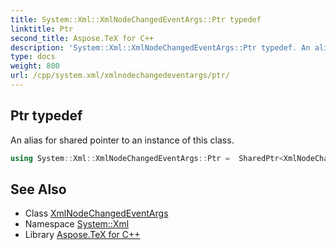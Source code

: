 ```yaml
---
title: System::Xml::XmlNodeChangedEventArgs::Ptr typedef
linktitle: Ptr
second_title: Aspose.TeX for C++
description: 'System::Xml::XmlNodeChangedEventArgs::Ptr typedef. An alias for shared pointer to an instance of this class in C++.'
type: docs
weight: 800
url: /cpp/system.xml/xmlnodechangedeventargs/ptr/
---
```

## Ptr typedef


An alias for shared pointer to an instance of this class.

```cpp
using System::Xml::XmlNodeChangedEventArgs::Ptr =  SharedPtr<XmlNodeChangedEventArgs>
```

## See Also

* Class [XmlNodeChangedEventArgs](../)
* Namespace [System::Xml](../../)
* Library [Aspose.TeX for C++](../../../)
